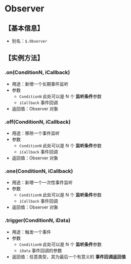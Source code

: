 # Observer


## 【基本信息】
 - 别名：`$.Observer`


## 【实例方法】

### .on(ConditionN, iCallback)
 - 用途：新增一个长期事件监听
 - 参数
   - `ConditionN` 此处可以是 N 个 **监听条件**参数
   - `iCallback` 事件回调
 - 返回值：Observer 对象

### .off(ConditionN, iCallback)
 - 用途：移除一个事件监听
 - 参数
   - `ConditionN` 此处可以是 N 个 **监听条件**参数
   - `iCallback` 事件回调
 - 返回值：Observer 对象

### .one(ConditionN, iCallback)
 - 用途：新增一个一次性事件监听
 - 参数
   - `ConditionN` 此处可以是 N 个 **监听条件**参数
   - `iCallback` 事件回调
 - 返回值：Observer 对象

### .trigger(ConditionN, iData)
 - 用途：触发一个事件
 - 参数
   - `ConditionN` 此处可以是 N 个 **监听条件**参数
   - `iData` 事件回调的参数
 - 返回值：任意类型，其为最后一个有意义的 **事件回调返回值**